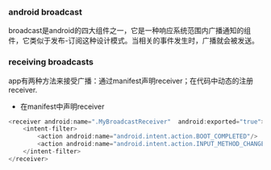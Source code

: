 ### android broadcast
broadcast是android的四大组件之一，它是一种响应系统范围内广播通知的组件，它类似于发布-订阅这种设计模式。当相关的事件发生时，广播就会被发送。

### receiving broadcasts
app有两种方法来接受广播：通过manifest声明receiver；在代码中动态的注册receiver.
* 在manifest中声明receiver
```javascript
<receiver android:name=".MyBroadcastReceiver"  android:exported="true">
    <intent-filter>
        <action android:name="android.intent.action.BOOT_COMPLETED"/>
        <action android:name="android.intent.action.INPUT_METHOD_CHANGED" />
    </intent-filter>
</receiver>
```

